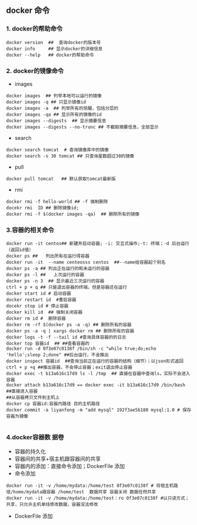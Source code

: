 ## docker 命令

### 1. docker的帮助命令

```shell
docker version  ##  查询docker的版本号
docker info		## 显示docker的详细信息
docker --help   ## docker的帮助命令
```

### 2. docker的镜像命令

- images

```shell
docker images  ## 列举本地可以运行的镜像
docker images -q ## 只显示镜像id
docker images -a  ## 列举所有的惊醒，包括分层的
docker images -qa ## 显示所有的镜像的id
docker images --digests  ## 显示摘要信息
docker images --digests --no-trunc ## 不截取摘要信息，全部显示
```

- search

```shell
docker search tomcat  # 查询镜像库中的镜像
docker search -s 30 tomcat ## 只查询星数超过30的镜像
```

- pull

```shell
docker pull tomcat   ## 默认获取tomcat最新版
```

- rmi

```
docker rmi -f hello-world ## -f 强制删除
docekr rmi  ID ## 删除镜像id;
docker rmi -f $(docker images -qa)  ## 删除所有的镜像
```

### 3.容器的相关命令

```shell
docker run -it centos## 新建并启动容器; -i: 交互式操作;-t: 终端；-d 后台运行（返回id值）
docker ps ##   列出所有在运行得容器
docker run -it  --name centeosss centos  ##--name给容器起个别名
docker ps -a ## 列出正在运行的和未运行的容器
docker ps -l ##   上次运行的容器
docker ps -n 3  ## 显示最近三次运行的容器
ctrl + p + q ## 只是退出容器的终端。但是容器还在运行
docker start id # 启动容器
docker restart id  #重启容器
docekr stop id # 停止容器
docker kill id  ## 强制关闭容器
docker rm id #  删除容器
docker rm -rf $(docker ps -a -q) ## 删除所有的容器
docker ps -a -q | xargs docker rm ## 删除所有的容器
docker logs -t -f --tail id #查询具体容器的的日志
docker top 容器id  ## ##查看容器的
docker run -d 0f3e07c0138f /bin/sh -c "while true;do;echo 'hello';sleep 2;done" ##后台运行，不会推出
docker inspect 容器id  ##查询当前正在运行的容器的结构（细节）；以json形式返回
ctrl + p +q ##推出容器，不会停止容器；exit退出停止容器
docker exec -t b13a616c17d9 ls -l /tmp  ## 直接在容器中查询ls，实际不会进入容器
docker attach b13a616c17d9 == docker exec -it b13a616c17d9 /bin/bash ##直接进入容器
##从容器拷贝文件到主机上
docker cp 容器id:容器内路径 目的主机路径
docker commit -a liyanfeng -m "add mysql" 192f3ae5b180 mysql:1.0 # 保存容器为镜像


```

### 4.docker容器数	据卷

- 容器的持久化
- 容器间的共享+宿主机跟容器间的共享
- 容器内的添加：直接命令添加；DockerFile 添加
- 命令添加

```
docker run -it -v /home/mydata:/home/test 0f3e07c0138f # 将宿主机路径/home/mydata跟容器 /home/test  数据共享 容器关闭 数据任然共享
docker run -it -v /home/mydata:/home/test：ro 0f3e07c0138f #以只读方式；共享，只允许主机单线修改数据，容器没法修改
```

- DockerFile 添加

  ​

  ​

  ​

  ​

  ​

  ​

  ​

  ​